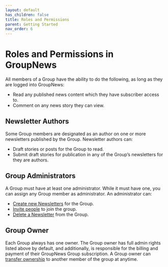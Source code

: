 ```yaml
---
layout: default
has_children: false
title: Roles and Permissions
parent: Getting Started
nav_order: 6
---
```


# Roles and Permissions in GroupNews

All members of a Group have the ability to do the following, as long as they are logged into GroupNews:

- Read any published news content which they have subscriber access to.
- Comment on any news story they can view.

## Newsletter Authors

Some Group members are designated as an author on one or more newsletters published by the Group. Newsletter authors can:

- Draft stories or posts for the Group to read.
- Submit draft stories for publication in any of the Group’s newsletters for they are authors.

## Group Administrators

A Group must have at least one administrator. While it must have one, you can assign any Group member as administrator. An administrator can:

- [Create new Newsletters](/using-groupnews/newsletters/create-a-newsletter) for the Group.
- [Invite people](/using-groupnews/groups/invite-members) to join the group.
- [Delete a Newsletter](/using-groupnews/newsletters/delete-a-newsletter) from the Group.

## Group Owner

Each Group always has one owner. The Group owner has full admin rights listed above by default, and additionally, is responsible for the billing and payment of their GroupNews Group subscription. A Group owner can [transfer ownership](/using-groupnews/groups/transfer-ownership) to another member of the group at anytime.
